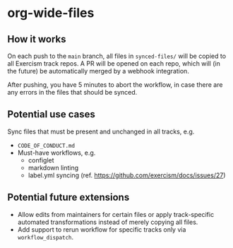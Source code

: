 # org-wide-files

## How it works

On each push to the `main` branch, all files in `synced-files/` will be copied to all Exercism track repos.
A PR will be opened on each repo, which will (in the future) be automatically merged by a webhook integration.

After pushing, you have 5 minutes to abort the workflow, in case there are any errors in the files that should be synced.

## Potential use cases

Sync files that must be present and unchanged in all tracks, e.g.

- `CODE_OF_CONDUCT.md`
- Must-have workflows, e.g.
  - configlet
  - markdown linting
  - label.yml syncing (ref. https://github.com/exercism/docs/issues/27)

## Potential future extensions

- Allow edits from maintainers for certain files or apply track-specific automated transformations instead of merely copying all files.
- Add support to rerun workflow for specific tracks only via `workflow_dispatch`.
